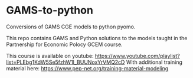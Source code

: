 # GAMS-to-python
Conversions of GAMS CGE models to python pyomo.

This repo contains GAMS and Python solutions to the models taught in the Partnership for Economic Polocy GCEM course.

This course is available on youtube: https://www.youtube.com/playlist?list=PLEbg1KdW5Se5fzhW1l_BUUNoxYrVMQ2cD
With additional training material here: https://www.pep-net.org/training-material-modeling


